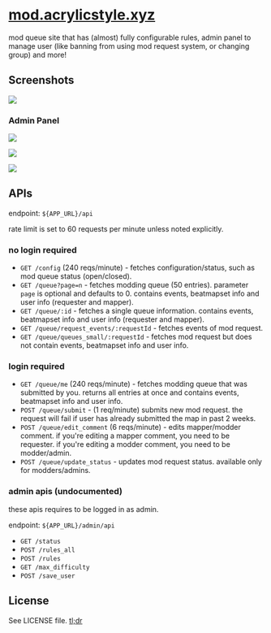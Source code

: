 # [mod.acrylicstyle.xyz](https://mod.acrylicstyle.xyz)
mod queue site that has (almost) fully configurable rules, admin panel to manage user (like banning from using mod request system, or changing group) and more!

## Screenshots

![](https://user-images.githubusercontent.com/19150229/118348519-d5f7d980-b585-11eb-825e-ac02aa10d713.png)

### Admin Panel

![](https://user-images.githubusercontent.com/19150229/118348485-a2b54a80-b585-11eb-986b-0d09cedcf04f.png)

![](https://user-images.githubusercontent.com/19150229/118348506-c4163680-b585-11eb-9602-8af96450327f.png)

![](https://user-images.githubusercontent.com/19150229/118348525-ea3bd680-b585-11eb-8bce-245b1e387087.png)

## APIs
endpoint: `${APP_URL}/api`

rate limit is set to 60 requests per minute unless noted explicitly.

### no login required
- `GET /config` (240 reqs/minute) - fetches configuration/status, such as mod queue status (open/closed).
- `GET /queue?page=n` - fetches modding queue (50 entries). parameter `page` is optional and defaults to 0. contains events, beatmapset info and user info (requester and mapper).
- `GET /queue/:id` - fetches a single queue information. contains events, beatmapset info and user info (requester and mapper).
- `GET /queue/request_events/:requestId` - fetches events of mod request.
- `GET /queue/queues_small/:requestId` - fetches mod request but does not contain events, beatmapset info and user info.

### login required
- `GET /queue/me` (240 reqs/minute) - fetches modding queue that was submitted by you. returns all entries at once and contains events, beatmapset info and user info.
- `POST /queue/submit` - (1 req/minute) submits new mod request. the request will fail if user has already submitted the map in past 2 weeks.
- `POST /queue/edit_comment` (6 reqs/minute) - edits mapper/modder comment. if you're editing a mapper comment, you need to be requester. if you're editing a modder comment, you need to be modder/admin.
- `POST /queue/update_status` - updates mod request status. available only for modders/admins.

### admin apis (undocumented)
these apis requires to be logged in as admin.

endpoint: `${APP_URL}/admin/api`

- `GET /status`
- `POST /rules_all`
- `POST /rules`
- `GET /max_difficulty`
- `POST /save_user`

## License
See LICENSE file. [tl;dr](https://tldrlegal.com/license/mit-license)
